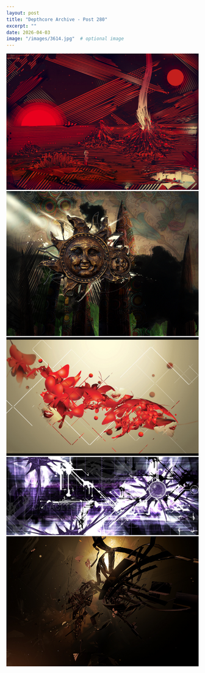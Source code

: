 ```yaml
---
layout: post
title: "Depthcore Archive - Post 280"
excerpt: ""
date: 2026-04-03
image: "/images/3614.jpg"  # optional image
---
```


<img src="/images/3614.jpg">
<img src="/images/3615.jpg" alt="3615.jpg"/>
<img src="/images/3619.jpg" alt="3619.jpg"/>
<img src="/images/362.jpg" alt="362.jpg"/>
<img src="/images/3620.jpg" alt="3620.jpg"/>

